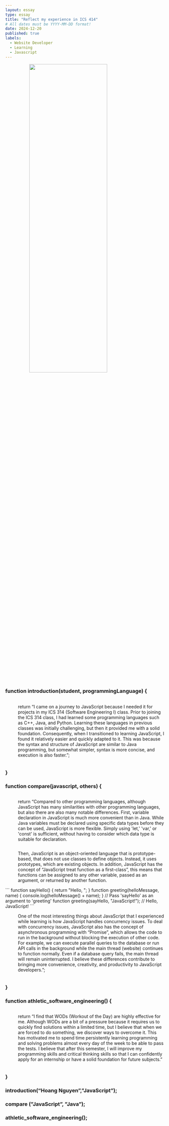 ```yaml
---
layout: essay
type: essay
title: "Reflect my experience in ICS 414"
# All dates must be YYYY-MM-DD format!
date: 2024-12-20
published: true
labels:
  - Website Developer
  - Learning
  - Javascript
---
```

<p><img height="50%" 
     style="display: block;
  margin-left: auto;
  margin-right: auto;
  width: 70%" 
     src="https://www.workato.com/product-hub/wp-content/uploads/2020/12/workato-blog-JavaScript-20201208-bl-01.jpg"></p>

<h3>function introduction(student, programmingLanguage) {</h3>
<p style="display: inline-block;
    margin-left: 40px;">return “I came on a journey to JavaScript because I needed it for projects in my ICS 314 (Software Engineering I) class. Prior to joining the ICS 314 class, I had learned some programming languages such as C++, Java, and Python. Learning these languages in previous classes was initially challenging, but then it provided me with a solid foundation. Consequently, when I transitioned to learning JavaScript, I found it relatively easier and quickly adapted to it. This was because the syntax and structure of JavaScript are similar to Java programming, but somewhat simpler, syntax is more concise, and execution is also faster.”;</p>
<h3>}</h3>

<h3>function compare(javascript, others) {</h3>
<p style="display: inline-block;
    margin-left: 40px;">return “Compared to other programming languages, although JavaScript has many similarities with other programming languages, but also there are also many notable differences. First, variable declaration in JavaScript is much more convenient than in Java. While Java variables must be declared using specific data types before they can be used, JavaScript is more flexible. Simply using 'let,' 'var,' or 'const' is sufficient, without having to consider which data type is suitable for declaration. </p>

<p style="display: inline-block;
    margin-left: 40px;">Then, JavaScript is an object-oriented language that is prototype-based, that does not use classes to define objects. Instead, it uses prototypes, which are existing objects. In addition, JavaScript has the concept of “JavaScript treat function as a first-class”, this means that functions can be assigned to any other variable, passed as an argument, or returned by another function. </p>
```
function sayHello() {
  return "Hello, ";
}
function greeting(helloMessage, name) {
  console.log(helloMessage() + name);
}
// Pass 'sayHello' as an argument to 'greeting' function
greeting(sayHello, "JavaScript!");
// Hello, JavaScript!
```
<p style="display: inline-block;
    margin-left: 40px;">One of the most interesting things about JavaScript that I experienced while learning is how JavaScript handles concurrency issues. To deal with concurrency issues, JavaScript also has the concept of asynchronous programming with “Promise”, which allows the code to run in the background without blocking the execution of other code. For example, we can execute parallel queries to the database or run API calls in the background while the main thread (website) continues to function normally. Even if a database query fails, the main thread will remain uninterrupted. I believe these differences contribute to bringing more convenience, creativity, and productivity to JavaScript developers.”; </p>
<h3>}</h3>

<h3>function athletic_software_engineering() {</h3>
<p style="display: inline-block;
    margin-left: 40px;">return “I find that WODs (Workout of the Day) are highly effective for me. Although WODs are a bit of a pressure because it requires us to quickly find solutions within a limited time, but I believe that when we are forced to do something, we discover ways to overcome it. This has motivated me to spend time persistently learning programming and solving problems almost every day of the week to be able to pass the tests. I believe that after this semester, I will improve my programming skills and critical thinking skills so that I can confidently apply for an internship or have a solid foundation for future subjects.” </p>
<h3>}</h3>

<h3>introduction(“Hoang Nguyen”,”JavaScript”);</h3>
<h3>compare (”JavaScript”, ”Java”);</h3>
<h3>athletic_software_engineering();</h3>



